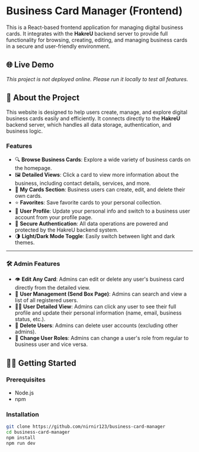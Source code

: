 # Business Card Manager (Frontend)

This is a React-based frontend application for managing digital business cards. It integrates with the **HakreU** backend server to provide full functionality for browsing, creating, editing, and managing business cards in a secure and user-friendly environment.

## 🌐 Live Demo

_This project is not deployed online. Please run it locally to test all features._

## 📖 About the Project

This website is designed to help users create, manage, and explore digital business cards easily and efficiently. It connects directly to the **HakreU** backend server, which handles all data storage, authentication, and business logic.

### Features

- 🔍 **Browse Business Cards**: Explore a wide variety of business cards on the homepage.
- 🖼️ **Detailed Views**: Click a card to view more information about the business, including contact details, services, and more.
- 🧾 **My Cards Section**: Business users can create, edit, and delete their own cards.
- ⭐ **Favorites**: Save favorite cards to your personal collection.
- 👤 **User Profile**: Update your personal info and switch to a business user account from your profile page.
- 🔐 **Secure Authentication**: All data operations are powered and protected by the HakreU backend system.
- 🌗 **Light/Dark Mode Toggle**: Easily switch between light and dark themes.

---

### 🛠️ Admin Features

- 👁️ **Edit Any Card**: Admins can edit or delete any user's business card directly from the detailed view.
- 📂 **User Management (Send Box Page)**: Admins can search and view a list of all registered users.
- 🧑‍💼 **User Detailed View**: Admins can click any user to see their full profile and update their personal information (name, email, business status, etc.).
- 🚫 **Delete Users**: Admins can delete user accounts (excluding other admins).
- 🔄 **Change User Roles**: Admins can change a user's role from regular to business user and vice versa.

## 🧑‍💻 Getting Started

### Prerequisites

- Node.js
- npm

### Installation

```bash
git clone https://github.com/nirnir123/business-card-manager
cd business-card-manager
npm install
npm run dev
```
